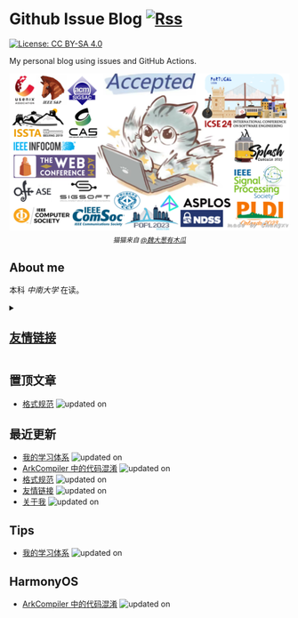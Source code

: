 # Github Issue Blog [![Rss](https://img.shields.io/badge/rss-F88900?style=for-the-badge&logo=rss&logoColor=white)](https://raw.githubusercontent.com/changxvv/Blog/master/feed.xml)
[![License: CC BY-SA 4.0](https://img.shields.io/badge/License-CC%20BY--SA%204.0-lightgrey.svg)](https://creativecommons.org/licenses/by-sa/4.0/)

My personal blog using issues and GitHub Actions.

<div align='center'>
  <img src="graphics/meme.png" alt="Fight for PhD" />
  <sub><i>猫猫来自 <a href="https://weibo.com/u/2169547965">@魏大葱有木瓜</a></i></sub>
</div> 

## About me
本科 *中南大学* 在读。

<details><summary><h2><a href="https://github.com/changxvv/Blog/issues/1"> 友情链接 </a></h2></summary>

<table>
<thead>
<tr>
<th>Name</th>
<th>Link</th>
<th>Desc</th>
</tr>
</thead>
<tbody>
<tr>
<td>$\textbf{H{\color{red}olyk}}$</td>
<td>https://blog.asukakyle.top/</td>
<td>好兄弟、本科室友、World Final 爷</td>
</tr>
<tr>
<td>千年八云紫</td>
<td>https://reimu.red/</td>
<td>好兄弟、Geek、啥都会</td>
</tr>
</tbody>
</table>

</details>

## 置顶文章
- [格式规范](https://github.com/changxvv/Blog/issues/3) ![updated on](https://img.shields.io/badge/updated-2023--10--13-green)

## 最近更新
- [我的学习体系](https://github.com/changxvv/Blog/issues/4) ![updated on](https://img.shields.io/badge/updated-2023--10--17-green)
- [ArkCompiler 中的代码混淆](https://github.com/changxvv/Blog/issues/5) ![updated on](https://img.shields.io/badge/updated-2023--10--15-green)
- [格式规范](https://github.com/changxvv/Blog/issues/3) ![updated on](https://img.shields.io/badge/updated-2023--10--13-green)
- [友情链接](https://github.com/changxvv/Blog/issues/1) ![updated on](https://img.shields.io/badge/updated-2023--10--13-green)
- [关于我](https://github.com/changxvv/Blog/issues/2) ![updated on](https://img.shields.io/badge/updated-2023--09--26-green)






## Tips
- [我的学习体系](https://github.com/changxvv/Blog/issues/4) ![updated on](https://img.shields.io/badge/updated-2023--10--17-green)

## HarmonyOS
- [ArkCompiler 中的代码混淆](https://github.com/changxvv/Blog/issues/5) ![updated on](https://img.shields.io/badge/updated-2023--10--15-green)

